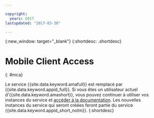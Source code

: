 ```yaml
---

copyright:
  years: 2017
lastupdated: "2017-03-30"

---
```


{:new_window: target="_blank"}
{:shortdesc: .shortdesc}

# Mobile Client Access
{: #mca}

Le service {{site.data.keyword.amafull}} est remplacé par {{site.data.keyword.appid_full}}. Si vous êtes un utilisateur actuel d'{{site.data.keyword.amashort}}, vous pouvez continuer à utiliser vos instances du service et [accéder à la documentation](/docs/services/mobileaccess/index.html). Les nouvelles instances du service qui seront créées feront partie du service {{site.data.keyword.appid_short_notm}}.
{:shortdesc}
